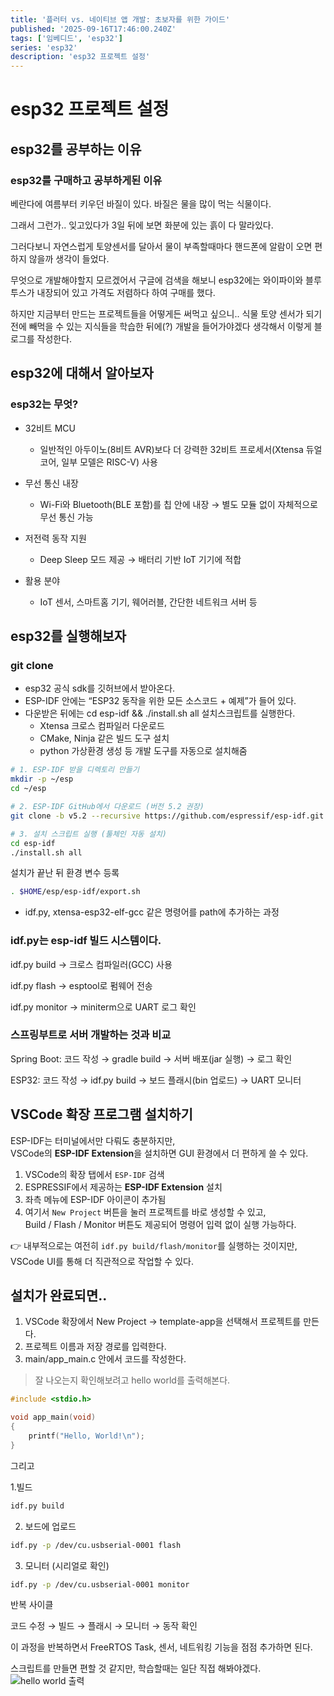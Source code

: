 ```yaml
---
title: '플러터 vs. 네이티브 앱 개발: 초보자를 위한 가이드'
published: '2025-09-16T17:46:00.240Z'
tags: ['임베디드', 'esp32']
series: 'esp32'
description: 'esp32 프로젝트 설정'
---
```


# esp32 프로젝트 설정

## esp32를 공부하는 이유

### esp32를 구매하고 공부하게된 이유

베란다에 여름부터 키우던 바질이 있다. 바질은 물을 많이 먹는 식물이다.

그래서 그런가.. 잊고있다가 3일 뒤에 보면 화분에 있는 흙이 다 말라있다.

그러다보니 자연스럽게 토양센서를 달아서 물이 부족할때마다 핸드폰에 알람이 오면 편하지 않을까 생각이 들었다.

무엇으로 개발해야할지 모르겠어서 구글에 검색을 해보니 esp32에는 와이파이와 블루투스가 내장되어 있고 가격도 저렴하다 하여 구매를 했다.

하지만 지금부터 만드는 프로젝트들을 어떻게든 써먹고 싶으니.. 식물 토양 센서가 되기전에 빼먹을 수 있는 지식들을 학습한 뒤에(?) 개발을 들어가야겠다 생각해서 이렇게 블로그를 작성한다.

## esp32에 대해서 알아보자

### esp32는 무엇?

- 32비트 MCU
  - 일반적인 아두이노(8비트 AVR)보다 더 강력한 32비트 프로세서(Xtensa 듀얼코어, 일부 모델은 RISC-V) 사용

- 무선 통신 내장
  - Wi-Fi와 Bluetooth(BLE 포함)를 칩 안에 내장 → 별도 모듈 없이 자체적으로 무선 통신 가능

- 저전력 동작 지원
  - Deep Sleep 모드 제공 → 배터리 기반 IoT 기기에 적합

- 활용 분야
  - IoT 센서, 스마트홈 기기, 웨어러블, 간단한 네트워크 서버 등

## esp32를 실행해보자

### git clone

- esp32 공식 sdk를 깃허브에서 받아온다.
- ESP-IDF 안에는 “ESP32 동작을 위한 모든 소스코드 + 예제”가 들어 있다.
- 다운받은 뒤에는 cd esp-idf && ./install.sh all 설치스크립트를 실행한다.
  - Xtensa 크로스 컴파일러 다운로드
  - CMake, Ninja 같은 빌드 도구 설치
  - python 가상환경 생성 등 개발 도구를 자동으로 설치해줌

```bash
# 1. ESP-IDF 받을 디렉토리 만들기
mkdir -p ~/esp
cd ~/esp

# 2. ESP-IDF GitHub에서 다운로드 (버전 5.2 권장)
git clone -b v5.2 --recursive https://github.com/espressif/esp-idf.git

# 3. 설치 스크립트 실행 (툴체인 자동 설치)
cd esp-idf
./install.sh all

```

설치가 끝난 뒤 환경 변수 등록

```bash
. $HOME/esp/esp-idf/export.sh
```

- idf.py, xtensa-esp32-elf-gcc 같은 명령어를 path에 추가하는 과정

### idf.py는 esp-idf 빌드 시스템이다.

idf.py build → 크로스 컴파일러(GCC) 사용

idf.py flash → esptool로 펌웨어 전송

idf.py monitor → miniterm으로 UART 로그 확인

### 스프링부트로 서버 개발하는 것과 비교

Spring Boot: 코드 작성 → gradle build → 서버 배포(jar 실행) → 로그 확인

ESP32: 코드 작성 → idf.py build → 보드 플래시(bin 업로드) → UART 모니터

## VSCode 확장 프로그램 설치하기

ESP-IDF는 터미널에서만 다뤄도 충분하지만,  
VSCode의 **ESP-IDF Extension**을 설치하면 GUI 환경에서 더 편하게 쓸 수 있다.

1. VSCode의 확장 탭에서 `ESP-IDF` 검색
2. ESPRESSIF에서 제공하는 **ESP-IDF Extension** 설치
3. 좌측 메뉴에 ESP-IDF 아이콘이 추가됨
4. 여기서 `New Project` 버튼을 눌러 프로젝트를 바로 생성할 수 있고,  
   Build / Flash / Monitor 버튼도 제공되어 명령어 입력 없이 실행 가능하다.

👉 내부적으로는 여전히 `idf.py build/flash/monitor`를 실행하는 것이지만,  
VSCode UI를 통해 더 직관적으로 작업할 수 있다.

## 설치가 완료되면..

1. VSCode 확장에서 New Project -> template-app을 선택해서 프로젝트를 만든다.
2. 프로젝트 이름과 저장 경로를 입력한다.
3. main/app_main.c 안에서 코드를 작성한다.

> 잘 나오는지 확인해보려고 hello world를 출력해본다.

```C
#include <stdio.h>

void app_main(void)
{
    printf("Hello, World!\n");
}
```

그리고

1.빌드

```bash
idf.py build
```

2. 보드에 업로드

```bash
idf.py -p /dev/cu.usbserial-0001 flash
```

3. 모니터 (시리얼로 확인)

```bash
idf.py -p /dev/cu.usbserial-0001 monitor
```

반복 사이클

코드 수정 → 빌드 → 플래시 → 모니터 → 동작 확인

이 과정을 반복하면서 FreeRTOS Task, 센서, 네트워킹 기능을 점점 추가하면 된다.

스크립트를 만들면 편할 것 같지만, 학습할때는 일단 직접 해봐야겠다.
![hello world 출력](<images/esp32/esp32(1).png>)

